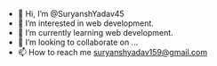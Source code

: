 - 👋 Hi, I’m @SuryanshYadav45
- 👀 I’m interested in web development.
- 🌱 I’m currently learning web development.
- 💞️ I’m looking to collaborate on ...
- 📫 How to reach me suryanshyadav159@gmail.com

<!---
SuryanshYadav45/SuryanshYadav45 is a ✨ special ✨ repository because its `README.md` (this file) appears on your GitHub profile.
You can click the Preview link to take a look at your changes.
--->
